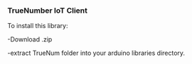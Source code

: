 ### TrueNumber IoT Client

To install this library:

-Download .zip

-extract TrueNum folder into your arduino libraries directory.
